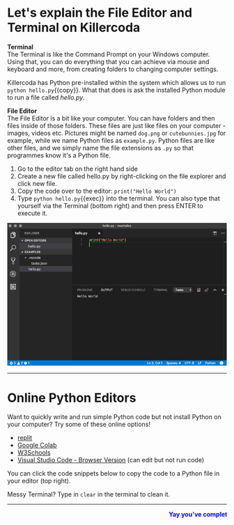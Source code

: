 # Let's explain the File Editor and Terminal on Killercoda
**Terminal**<br>
The Terminal is like the Command Prompt on your Windows computer. Using that, you can do everything that you can achieve via mouse and keyboard and more, from creating folders to changing computer settings.

Killercoda has Python pre-installed within the system which allows us to run `python hello.py`{{copy}}. What that does is ask the installed Python module to run a file called *hello.py*.

**File Editor**<br>
The File Editor is a bit like your computer. You can have folders and then files inside of those folders. These files are just like files on your computer - images, videos etc. Pictures might be named `dog.png` or `cutebunnies.jpg` for example, while we name Python files as `example.py`. Python files are like other files, and we simply name the file extensions as `.py` so that programmes know it's a Python file.

1. Go to the editor tab on the right hand side
2. Create a new file called hello.py by right-clicking on the file explorer and click new file.
3. Copy the code over to the editor: `print("Hello World")`
4. Type `python hello.py`{{exec}} into the terminal. You can also type that yourself via the Terminal (bottom right) and then press ENTER to execute it.

![Terminal](./assets/HelloWorld.png)

<hr>

# Online Python Editors
Want to quickly write and run simple Python code but not install Python on your computer? Try some of these online options!
- [replit](https://replit.com/languages/python3)
- [Google Colab](https://colab.research.google.com/)
- [W3Schools](https://www.w3schools.com/python/trypython.asp?filename=demo_compiler)
- [Visual Studio Code - Browser Version](https://vscode.dev/) (can edit but not run code)


You can click the code snippets below to copy the code to a Python file in your editor (top right).

Messy Terminal? Type in `clear` in the terminal to clean it.

<hr>

<marquee style='color: blue;'><b>Yay you've completed part 1!</b></marquee>